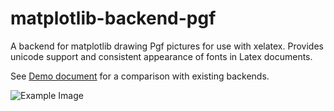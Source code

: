 matplotlib-backend-pgf
======================

A backend for matplotlib drawing Pgf pictures for use with xelatex. Provides unicode support and consistent appearance of fonts in Latex documents.

See [Demo document](https://github.com/pwuertz/matplotlib-backend-pgf/raw/master/demo/demo.pdf) for a comparison with existing backends.

![Example Image](https://github.com/pwuertz/matplotlib-backend-pgf/raw/master/demo/figure-pgf.png)